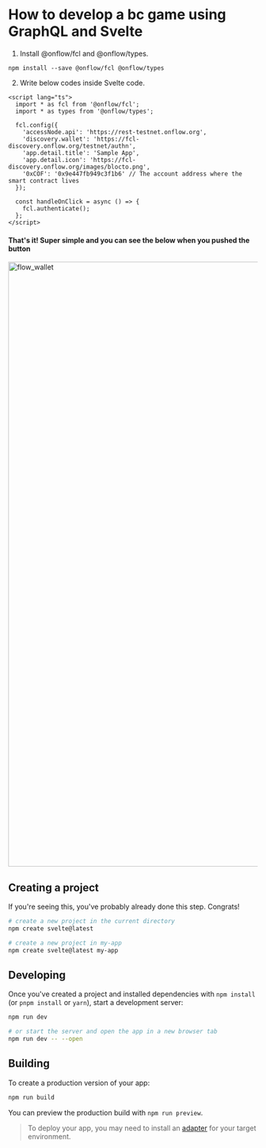 # How to develop a bc game using GraphQL and Svelte

1. Install @onflow/fcl and @onflow/types.

```
npm install --save @onflow/fcl @onflow/types
```

2. Write below codes inside Svelte code.

```
<script lang="ts">
  import * as fcl from '@onflow/fcl';
  import * as types from '@onflow/types';

  fcl.config({
    'accessNode.api': 'https://rest-testnet.onflow.org',
    'discovery.wallet': 'https://fcl-discovery.onflow.org/testnet/authn',
    'app.detail.title': 'Sample App',
    'app.detail.icon': 'https://fcl-discovery.onflow.org/images/blocto.png',
    '0xCOF': '0x9e447fb949c3f1b6' // The account address where the smart contract lives
  });

  const handleOnClick = async () => {
    fcl.authenticate();
  };
</script>
```

#### That's it! Super simple and you can see the below when you pushed the button

<img width="1218" alt="flow_wallet" src="https://github.com/temt-ceo/game-on-svelte-and-flow/assets/58613670/24f42cbf-41fd-406c-ad06-a64d0d016d44">

## Creating a project

If you're seeing this, you've probably already done this step. Congrats!

```bash
# create a new project in the current directory
npm create svelte@latest

# create a new project in my-app
npm create svelte@latest my-app
```

## Developing

Once you've created a project and installed dependencies with `npm install` (or `pnpm install` or `yarn`), start a development server:

```bash
npm run dev

# or start the server and open the app in a new browser tab
npm run dev -- --open
```

## Building

To create a production version of your app:

```bash
npm run build
```

You can preview the production build with `npm run preview`.

> To deploy your app, you may need to install an [adapter](https://kit.svelte.dev/docs/adapters) for your target environment.
